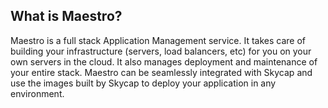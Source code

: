 
## What is Maestro?

Maestro is a full stack Application Management service. It takes care of building your infrastructure (servers, load balancers, etc) for you on your own servers in the cloud. It also manages deployment and maintenance of your entire stack. Maestro can be seamlessly integrated with Skycap and use the images built by Skycap to deploy your application in any environment. 
